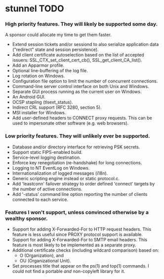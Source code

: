# stunnel TODO


### High priority features.  They will likely be supported some day.
A sponsor could allocate my time to get them faster.
* Extend session tickets and/or sessiond to also serialize application
  data ("redirect" state and session persistence).
* Add client certificate autoselection based on the list of accepted issuers:
  SSL_CTX_set_client_cert_cb(), SSL_get_client_CA_list().
* Add an Apparmor profile.
* Optional line-buffering of the log file.
* Log rotation on Windows.
* Configuration file option to limit the number of concurrent connections.
* Command-line server control interface on both Unix and Windows.
* Separate GUI process running as the current user on Windows.
* An Android GUI.
* OCSP stapling (tlsext_status).
* Indirect CRL support (RFC 3280, section 5).
* MSI installer for Windows.
* Add user-defined headers to CONNECT proxy requests.
  This can be used to impersonate other software (e.g. web browsers).

### Low priority features.  They will unlikely ever be supported.
* Database and/or directory interface for retrieving PSK secrets.
* Support static FIPS-enabled build.
* Service-level logging destination.
* Enforce key renegotiation (re-handshake) for long connections.
* Logging to NT EventLog on Windows.
* Internationalization of logged messages (i18n).
* Generic scripting engine instead or static protocol.c.
* Add 'leastconn' failover strategy to order defined 'connect' targets
  by the number of active connections.
* Add '-status' command line option reporting the number of clients
  connected to each service.

### Features I won't support, unless convinced otherwise by a wealthy sponsor.
* Support for adding X-Forwarded-For to HTTP request headers.
  This feature is less useful since PROXY protocol support is available.
* Support for adding X-Forwarded-For to SMTP email headers.
  This feature is most likely to be implemented as a separate proxy.
* Additional certificate checks (including wildcard comparison) based on:
  - O (Organization), and
  - OU (Organizational Unit).
* Set processes title that appear on the ps(1) and top(1) commands.
  I could not find a portable *and* non-copyleft library for it.
